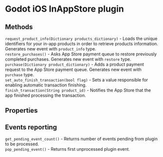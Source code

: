# Godot iOS InAppStore plugin

## Methods

`request_product_info(Dictionary products_dictionary)` - Loads the unique identifiers for your in-app products in order to retrieve products information. Generates new event with `product_info` type.  
`restore_purchases()` - Asks App Store payment queue to restore previously completed purchases. Generates new event with `restore` type.  
`purchase(Dictionary product_dictionary)` - Adds a product payment request to the App Store payment queue. Generates new event with `purchase` type.  
`set_auto_finish_transaction(bool flag)` - Sets a value responsible for enabling automatic transaction finishing.  
`finish_transaction(String product_id)` - Notifies the App Store that the app finished processing the transaction.  

## Properties

## Events reporting

`get_pending_event_count()` - Returns number of events pending from plugin to be processed.  
`pop_pending_event()` - Returns first unprocessed plugin event.  